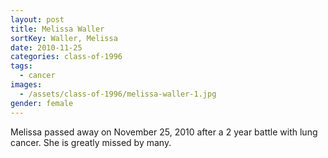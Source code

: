 ```yaml
---
layout: post
title: Melissa Waller
sortKey: Waller, Melissa
date: 2010-11-25
categories: class-of-1996
tags:
  - cancer
images:
  - /assets/class-of-1996/melissa-waller-1.jpg
gender: female
---
```

Melissa passed away on November 25, 2010 after a 2 year battle with lung cancer. She is greatly missed by many.
